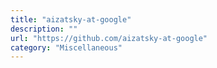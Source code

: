 ```yaml
---
title: "aizatsky-at-google"
description: ""
url: "https://github.com/aizatsky-at-google"
category: "Miscellaneous"
---
```

